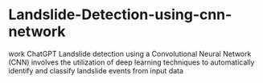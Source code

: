 # Landslide-Detection-using-cnn-network
work  ChatGPT Landslide detection using a Convolutional Neural Network (CNN) involves the utilization of deep learning techniques to automatically identify and classify landslide events from input data
